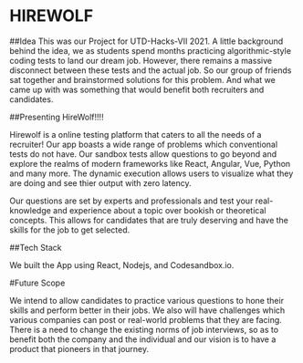 # HIREWOLF

##Idea
This was our Project for UTD-Hacks-VII 2021. A little background behind the idea, we as students spend months practicing algorithmic-style coding tests to land our dream job.
However, there remains a massive disconnect between these tests and the actual job. So our group of friends sat together and brainstormed solutions for this problem.
And what we came up with was something that would benefit both recruiters and candidates.

##Presenting HireWolf!!!!

Hirewolf is a online testing platform that caters to all the needs of a recruiter! Our app boasts a wide range of problems which conventional tests do not have. Our sandbox tests allow questions to go beyond and explore the realms of modern frameworks like React, Angular, Vue, Python and many more. The dynamic execution allows users to visualize what they are doing and see thier output with zero latency.

Our questions are set by experts and professionals and test your real-knowledge and experience about a topic over bookish or theoretical concepts. This allows for candidates that are truly deserving and have the skills for the job to get selected. 

##Tech Stack

We built the App using React, Nodejs, and Codesandbox.io.

#Future Scope

We intend to allow candidates to practice various questions to hone their skills and perform better in their jobs.
We also will have challenges which various companies can post or real-world problems that they are facing.
There is a need to change the existing norms of job interviews, so as to benefit both the company and the individual and our vision is to have a product that
pioneers in that journey.
